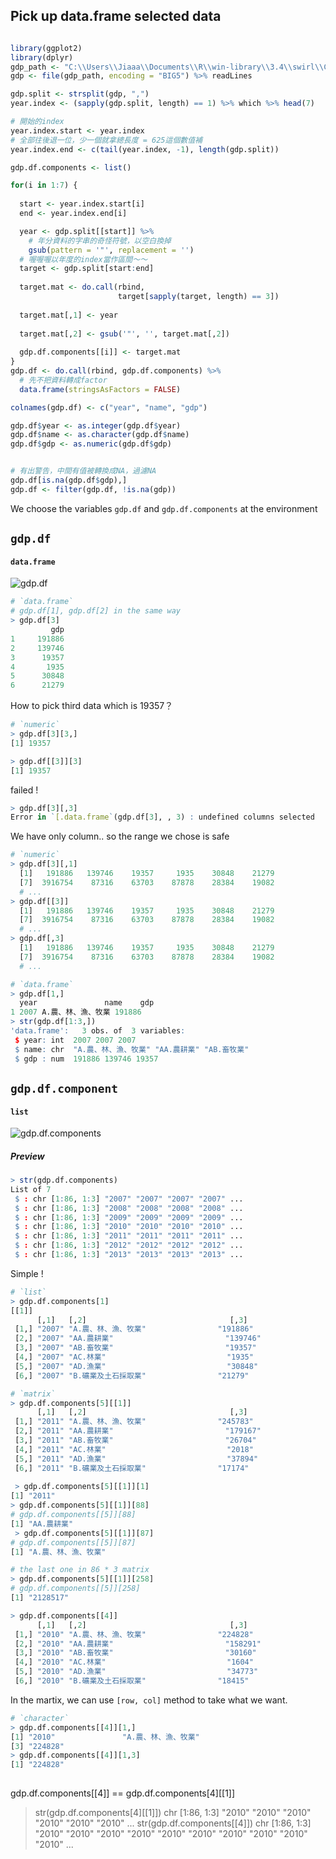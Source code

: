 ## Pick up data.frame selected data 


```R

library(ggplot2)
library(dplyr)
gdp_path <- "C:\\Users\\Jiaaa\\Documents\\R\\win-library\\3.4\\swirl\\Courses\\DataScienceAndR\\Project-ROpenData-Power-GDP\\NA8103A1Ac.csv"
gdp <- file(gdp_path, encoding = "BIG5") %>% readLines

gdp.split <- strsplit(gdp, ",")
year.index <- (sapply(gdp.split, length) == 1) %>% which %>% head(7)

# 開始的index
year.index.start <- year.index
# 全部往後退一位，少一個就拿總長度 = 625這個數值補
year.index.end <- c(tail(year.index, -1), length(gdp.split))

gdp.df.components <- list()

for(i in 1:7) {
  
  start <- year.index.start[i]
  end <- year.index.end[i]

  year <- gdp.split[[start]] %>%
    # 年分資料的字串的奇怪符號，以空白換掉
    gsub(pattern = '"', replacement = '')
  # 喔喔喔以年度的index當作區間～～
  target <- gdp.split[start:end]
 
  target.mat <- do.call(rbind, 
                        target[sapply(target, length) == 3])
  
  target.mat[,1] <- year
  
  target.mat[,2] <- gsub('"', '', target.mat[,2])
 
  gdp.df.components[[i]] <- target.mat
}
gdp.df <- do.call(rbind, gdp.df.components) %>% 
  # 先不把資料轉成factor
  data.frame(stringsAsFactors = FALSE)

colnames(gdp.df) <- c("year", "name", "gdp")

gdp.df$year <- as.integer(gdp.df$year)
gdp.df$name <- as.character(gdp.df$name)
gdp.df$gdp <- as.numeric(gdp.df$gdp)


# 有出警告，中間有值被轉換成NA，過濾NA
gdp.df[is.na(gdp.df$gdp),]
gdp.df <- filter(gdp.df, !is.na(gdp))
```

We choose the variables `gdp.df` and `gdp.df.components` at the environment


## `gdp.df` 
#### `data.frame`
![gdp.df](images/gdp.df.png)

```R
# `data.frame`
# gdp.df[1], gdp.df[2] in the same way
> gdp.df[3]
         gdp
1     191886
2     139746
3      19357
4       1935
5      30848
6      21279
```

How to pick third data which is 19357？
```R
# `numeric`
> gdp.df[3][3,]
[1] 19357

> gdp.df[[3]][3]
[1] 19357
```
>
failed !
```R
> gdp.df[3][,3]
Error in `[.data.frame`(gdp.df[3], , 3) : undefined columns selected
```
>
We have only column.. so the range we chose is safe
```R
# `numeric`
> gdp.df[3][,1]
  [1]   191886   139746    19357     1935    30848    21279
  [7]  3916754    87316    63703    87878    28384    19082
  # ...
> gdp.df[[3]]
  [1]   191886   139746    19357     1935    30848    21279
  [7]  3916754    87316    63703    87878    28384    19082
  # ...
> gdp.df[,3]
  [1]   191886   139746    19357     1935    30848    21279
  [7]  3916754    87316    63703    87878    28384    19082
  # ...
```

```R
# `data.frame`
> gdp.df[1,]
  year               name    gdp
1 2007 A.農、林、漁、牧業 191886
> str(gdp.df[1:3,])
'data.frame':	3 obs. of  3 variables:
 $ year: int  2007 2007 2007
 $ name: chr  "A.農、林、漁、牧業" "AA.農耕業" "AB.畜牧業"
 $ gdp : num  191886 139746 19357
```

## `gdp.df.component`
#### `list`
![gdp.df.components](images/gdp.df.components.png)

##### Preview
```R
> str(gdp.df.components)
List of 7
 $ : chr [1:86, 1:3] "2007" "2007" "2007" "2007" ...
 $ : chr [1:86, 1:3] "2008" "2008" "2008" "2008" ...
 $ : chr [1:86, 1:3] "2009" "2009" "2009" "2009" ...
 $ : chr [1:86, 1:3] "2010" "2010" "2010" "2010" ...
 $ : chr [1:86, 1:3] "2011" "2011" "2011" "2011" ...
 $ : chr [1:86, 1:3] "2012" "2012" "2012" "2012" ...
 $ : chr [1:86, 1:3] "2013" "2013" "2013" "2013" ...
```
>
Simple !
```R
# `list`
> gdp.df.components[1]
[[1]]
      [,1]   [,2]                                [,3]      
 [1,] "2007" "A.農、林、漁、牧業"                "191886"  
 [2,] "2007" "AA.農耕業"                         "139746"  
 [3,] "2007" "AB.畜牧業"                         "19357"   
 [4,] "2007" "AC.林業"                           "1935"    
 [5,] "2007" "AD.漁業"                           "30848"   
 [6,] "2007" "B.礦業及土石採取業"                "21279"   
```
>
```R
# `matrix`
> gdp.df.components[5][[1]]
      [,1]   [,2]                                [,3]      
 [1,] "2011" "A.農、林、漁、牧業"                "245783"  
 [2,] "2011" "AA.農耕業"                         "179167"  
 [3,] "2011" "AB.畜牧業"                         "26704"   
 [4,] "2011" "AC.林業"                           "2018"    
 [5,] "2011" "AD.漁業"                           "37894"   
 [6,] "2011" "B.礦業及土石採取業"                "17174"   
 
 > gdp.df.components[5][[1]][1]
[1] "2011"
> gdp.df.components[5][[1]][88]
# gdp.df.components[[5]][88]
[1] "AA.農耕業"
 > gdp.df.components[5][[1]][87]
# gdp.df.components[[5]][87]
[1] "A.農、林、漁、牧業"

# the last one in 86 * 3 matrix
> gdp.df.components[5][[1]][258]
# gdp.df.components[[5]][258]
[1] "2128517"

> gdp.df.components[[4]]
      [,1]   [,2]                                [,3]      
 [1,] "2010" "A.農、林、漁、牧業"                "224828"  
 [2,] "2010" "AA.農耕業"                         "158291"  
 [3,] "2010" "AB.畜牧業"                         "30160"   
 [4,] "2010" "AC.林業"                           "1604"    
 [5,] "2010" "AD.漁業"                           "34773"   
 [6,] "2010" "B.礦業及土石採取業"                "18415"   
```
>
In the martix, we can use `[row, col]` method to take what we want.
```R
# `character`
> gdp.df.components[[4]][1,]
[1] "2010"               "A.農、林、漁、牧業"
[3] "224828"
> gdp.df.components[[4]][1,3]
[1] "224828"
 
```

gdp.df.components[[4]] == gdp.df.components[4][[1]]
> str(gdp.df.components[4][[1]])
 chr [1:86, 1:3] "2010" "2010" "2010" "2010" "2010" "2010" ...
> str(gdp.df.components[[4]])
 chr [1:86, 1:3] "2010" "2010" "2010" "2010" "2010" "2010" "2010" "2010" "2010" "2010" ...
